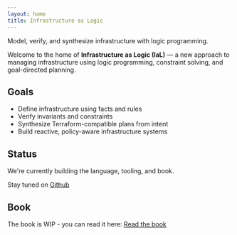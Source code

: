 ```yaml
---
layout: home
title: Infrastructure as Logic
---
```


Model, verify, and synthesize infrastructure with logic programming.

Welcome to the home of **Infrastructure as Logic (IaL)** — a new approach to managing infrastructure using logic programming, constraint solving, and goal-directed planning.

## Goals

- Define infrastructure using facts and rules
- Verify invariants and constraints
- Synthesize Terraform-compatible plans from intent
- Build reactive, policy-aware infrastructure systems

## Status

We're currently building the language, tooling, and book.

Stay tuned on [Github](https://github.com/Sourceless/infrastructure-as-logic)

## Book

The book is WIP - you can read it here: [Read the book](/book/)
